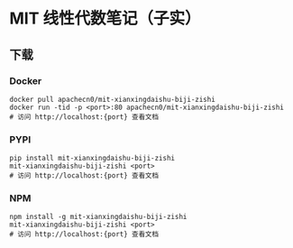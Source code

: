 # MIT 线性代数笔记（子实）

## 下载

### Docker

```
docker pull apachecn0/mit-xianxingdaishu-biji-zishi
docker run -tid -p <port>:80 apachecn0/mit-xianxingdaishu-biji-zishi
# 访问 http://localhost:{port} 查看文档
```

### PYPI

```
pip install mit-xianxingdaishu-biji-zishi
mit-xianxingdaishu-biji-zishi <port>
# 访问 http://localhost:{port} 查看文档
```

### NPM

```
npm install -g mit-xianxingdaishu-biji-zishi
mit-xianxingdaishu-biji-zishi <port>
# 访问 http://localhost:{port} 查看文档
```